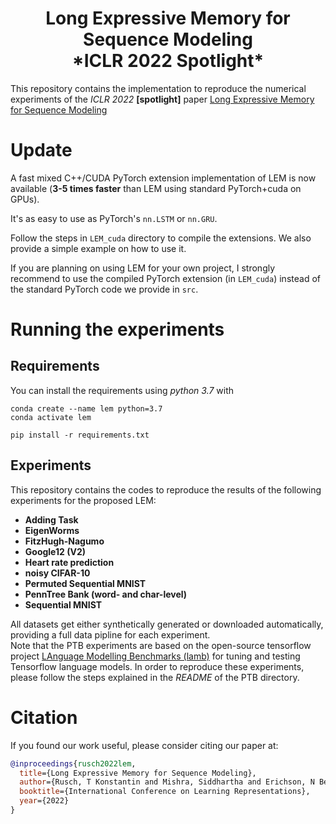<h1 align='center'> Long Expressive Memory for Sequence Modeling<br>
    *ICLR 2022 Spotlight* </h1>


This repository contains the implementation to reproduce the numerical experiments 
of the *ICLR 2022* **[spotlight]** 
paper [Long Expressive Memory for Sequence Modeling](https://openreview.net/forum?id=vwj6aUeocyf)


# Update</h1> 
A fast mixed C++/CUDA PyTorch extension implementation of LEM is 
now available (**3-5 times faster** than LEM using standard PyTorch+cuda on GPUs).

It's as easy to use as PyTorch's `nn.LSTM` or `nn.GRU`.

Follow the steps in `LEM_cuda` directory to compile the extensions. 
We also provide a simple example on how to use it.

If you are planning on using LEM for your own project, I strongly recommend to use the 
compiled PyTorch extension (in `LEM_cuda`)
instead of the standard PyTorch code we provide in `src`. 

# Running the experiments

## Requirements
You can install the requirements using *python 3.7* with
```
conda create --name lem python=3.7
conda activate lem

pip install -r requirements.txt
```

## Experiments

This repository contains the codes to reproduce the results 
of the following experiments for the proposed LEM:

  - **Adding Task** 
  - **EigenWorms** 
  - **FitzHugh-Nagumo** 
  - **Google12 (V2)**
  - **Heart rate prediction**
  - **noisy CIFAR-10**
  - **Permuted Sequential MNIST**
  - **PennTree Bank (word- and char-level)**
  - **Sequential MNIST**

All datasets get either synthetically generated or downloaded automatically, 
providing a full data pipline for each experiment. <br>
Note that the PTB experiments are based on the open-source tensorflow project 
[LAnguage Modelling Benchmarks (lamb)](https://github.com/deepmind/lamb)
for tuning and testing Tensorflow language models. 
In order to reproduce these experiments, 
please follow the steps explained in the *README* of the PTB directory.



# Citation
If you found our work useful, please consider citing our paper at:
```bibtex
@inproceedings{rusch2022lem,
  title={Long Expressive Memory for Sequence Modeling},
  author={Rusch, T Konstantin and Mishra, Siddhartha and Erichson, N Benjamin and Mahoney, Michael W},
  booktitle={International Conference on Learning Representations},
  year={2022}
}
```
